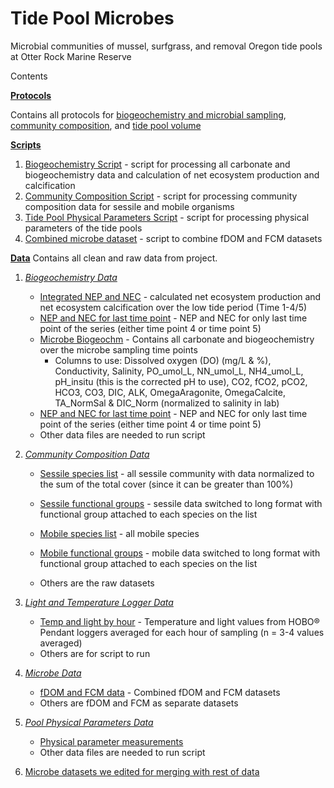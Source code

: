 # Tide Pool Microbes
Microbial communities of mussel, surfgrass, and removal Oregon tide pools at Otter Rock Marine Reserve

Contents

**[Protocols](https://github.com/jenniferfields/TidePoolMicrobes/tree/master/Protocols)**

Contains all protocols for [biogeochemistry and microbial sampling](https://github.com/jenniferfields/TidePoolMicrobes/blob/master/Protocols/TidePoolSampling_SOP.md), [community composition](https://github.com/jenniferfields/TidePoolMicrobes/blob/master/Protocols/CommunityComposition_SOP.md), and [tide pool volume](https://github.com/jenniferfields/TidePoolMicrobes/blob/master/Protocols/Dye_Method_Protocol.md)

**[Scripts](https://github.com/jenniferfields/TidePoolMicrobes/tree/master/Scripts)**
1. [Biogeochemistry Script](https://github.com/jenniferfields/TidePoolMicrobes/blob/master/Scripts/MicrobeCommBiogeochem.R) - script for processing all carbonate and biogeochemistry data and calculation of net ecosystem production and calcification
2. [Community Composition Script](https://github.com/jenniferfields/TidePoolMicrobes/blob/master/Scripts/TidePoolCommunityComposition.R) - script for processing community composition data for sessile and mobile organisms
3. [Tide Pool Physical Parameters Script](https://github.com/jenniferfields/TidePoolMicrobes/blob/master/Scripts/tidepoolphysicalparameters.R) - script for processing physical parameters of the tide pools  
4. [Combined microbe dataset](https://github.com/jenniferfields/TidePoolMicrobes/blob/master/Scripts/combinedmicrobedatasets.R) - script to combine fDOM and FCM datasets

**[Data](https://github.com/jenniferfields/TidePoolMicrobes/tree/master/Data)**
Contains all clean and raw data from project.
1. *[Biogeochemistry Data](https://github.com/jenniferfields/TidePoolMicrobes/tree/master/Data/Biogeochem)*

	* [Integrated NEP and NEC](https://github.com/jenniferfields/TidePoolMicrobes/blob/master/Data/Biogeochem/Integratedtime1thru4or5necnep.csv) - calculated net ecosystem production and net ecosystem calcification over the low tide period (Time 1-4/5)
	*  [NEP and NEC for last time point](https://github.com/jenniferfields/TidePoolMicrobes/blob/master/Data/Biogeochem/MicrobesTime4and5NECNEP.csv) - NEP and NEC for only last time point of the series (either time point 4 or time point 5)
	* [Microbe Biogeochm](https://github.com/jenniferfields/TidePoolMicrobes/blob/master/Data/Biogeochem/MicrobeCarbChem.csv) - Contains all carbonate and biogeochemistry over the microbe sampling time points
		* Columns to use: Dissolved oxygen (DO) (mg/L & %), Conductivity, Salinity, PO_umol_L, NN_umol_L, NH4_umol_L, pH_insitu (this is the corrected pH to use), CO2, fCO2, pCO2, HCO3, CO3, DIC, ALK, OmegaAragonite, OmegaCalcite, TA_NormSal & DIC_Norm (normalized to salinity in lab)
	*  [NEP and NEC for last time point](https://github.com/jenniferfields/TidePoolMicrobes/blob/master/Data/Biogeochem/MicrobesTime4and5NECNEP.csv) - NEP and NEC for only last time point of the series (either time point 4 or time point 5)
	*  Other data files are needed to run script
  
3. *[Community Composition Data](https://github.com/jenniferfields/TidePoolMicrobes/tree/master/Data/CommunityComposition)*

	*	[Sessile species list](https://github.com/jenniferfields/TidePoolMicrobes/blob/master/Data/CommunityComposition/Sessilesspplist.csv) - all sessile community with data normalized to the sum of the total cover (since it can be greater than 100%)
	*	[Sessile functional groups](https://github.com/jenniferfields/TidePoolMicrobes/blob/master/Data/CommunityComposition/Sessilefunctionalgroups.csv) - sessile data switched to long format with functional group attached to each species on the list
 
	*	[Mobile species list](https://github.com/jenniferfields/TidePoolMicrobes/blob/master/Data/CommunityComposition/Mobilespplist.csv) - all mobile species 

	*	[Mobile functional groups](https://github.com/jenniferfields/TidePoolMicrobes/blob/master/Data/CommunityComposition/Mobilespplist.csv) - mobile data switched to long format with functional group attached to each species on the list
	* Others are the raw datasets
4. *[Light and Temperature Logger Data](https://github.com/jenniferfields/TidePoolMicrobes/tree/master/Data/LightandTemp)*
	* [Temp and light by hour](https://github.com/jenniferfields/TidePoolMicrobes/blob/master/Data/LightandTemp/LightandTempbysamplinghour.csv) - Temperature and light values from HOBO® Pendant loggers averaged for each hour of sampling (n = 3-4 values averaged)
	* Others are for script to run
5. *[Microbe Data](https://github.com/jenniferfields/TidePoolMicrobes/tree/master/Data/Microbe_Clean)*
	* [fDOM and FCM data](https://github.com/jenniferfields/TidePoolMicrobes/blob/master/Data/Microbe_Clean/combined_FCMandfDOMdata.csv) - Combined fDOM and FCM datasets
	* Others are fDOM and FCM as separate datasets 
6. *[Pool Physical Parameters Data](https://github.com/jenniferfields/TidePoolMicrobes/tree/master/Data/PoolPhysicalParameters)*
	*	[Physical parameter measurements](https://github.com/jenniferfields/TidePoolMicrobes/blob/master/Data/PoolPhysicalParameters/TidePoolDes.csv)
	*	Other data files are needed to run script

7. [Microbe datasets we edited for merging with rest of data](https://github.com/jenniferfields/TidePoolMicrobes/tree/master/Data/Microbes_withnotes)

